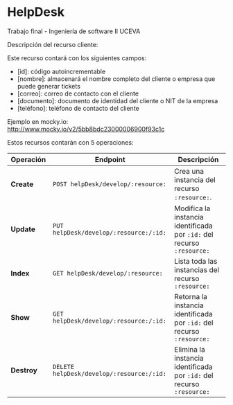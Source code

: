 # HelpDesk
Trabajo final - Ingeniería de software II UCEVA

Descripción del recurso cliente:

Este recurso contará con los siguientes campos:

* [id]: código autoincrementable
* [nombre]: almacenará el nombre completo del cliente o empresa que puede generar tickets
* [correo]: correo de contacto con el cliente
* [documento]: documento de identidad del cliente o NIT de la empresa
* [teléfono]: teléfono de contacto del cliente

Ejemplo en mocky.io: http://www.mocky.io/v2/5bb8bdc23000006900f93c1c


Estos recursos contarán con 5 operaciones:

| Operación             | Endpoint                                                            | Descripción                                                            |
| --------------------- | ------------------------------------------------------------------- | ---------------------------------------------------------------------- |
| __Create__            | `POST helpDesk/develop/:resource:`                                       | Crea una instancia del recurso `:resource:`.                           |
| __Update__            | `PUT helpDesk/develop/:resource:/:id:`                                   | Modifica la instancia identificada por `:id:` del recurso `:resource:` |
| __Index__             | `GET helpDesk/develop/:resource:`                                        | Lista toda las instancias del recurso `:resource:`                     |
| __Show__              | `GET helpDesk/develop/:resource:/:id:`                                   | Retorna la instancia identificada por `:id:` del recurso `:resource:`  |
| __Destroy__           | `DELETE helpDesk/develop/:resource:/:id:`                                | Elimina la instancia identificada por `:id:` del recurso `:resource:`  |
